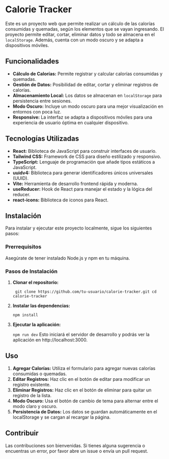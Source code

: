 # Calorie Tracker

Este es un proyecto web que permite realizar un cálculo de las calorías consumidas y quemadas, según los elementos que se vayan ingresando. El proyecto permite editar, cortar, eliminar datos y todo se almacena en el `localStorage`. Además, cuenta con un modo oscuro y se adapta a dispositivos móviles.

## Funcionalidades

- **Cálculo de Calorías:** Permite registrar y calcular calorías consumidas y quemadas.
- **Gestión de Datos:** Posibilidad de editar, cortar y eliminar registros de calorías.
- **Almacenamiento Local:** Los datos se almacenan en `localStorage` para persistencia entre sesiones.
- **Modo Oscuro:** Incluye un modo oscuro para una mejor visualización en entornos con poca luz.
- **Responsive:** La interfaz se adapta a dispositivos móviles para una experiencia de usuario óptima en cualquier dispositivo.

## Tecnologías Utilizadas

- **React:** Biblioteca de JavaScript para construir interfaces de usuario.
- **Tailwind CSS:** Framework de CSS para diseño estilizado y responsivo.
- **TypeScript:** Lenguaje de programación que añade tipos estáticos a JavaScript.
- **uuidv4:** Biblioteca para generar identificadores únicos universales (UUID).
- **Vite:** Herramienta de desarrollo frontend rápida y moderna.
- **useReducer:** Hook de React para manejar el estado y la lógica del reducer.
- **react-icons:** Biblioteca de iconos para React.

## Instalación

Para instalar y ejecutar este proyecto localmente, sigue los siguientes pasos:

### Prerrequisitos

Asegúrate de tener instalado Node.js y npm en tu máquina.

### Pasos de Instalación

1. **Clonar el repositorio:**

   ``
   git clone https://github.com/tu-usuario/calorie-tracker.git
   cd calorie-tracker``
   
2. **Instalar las dependencias:**

   ``
   npm install
   ``
   
3. **Ejecutar la aplicación:**

   ``
   npm run dev
 ``
Esto iniciará el servidor de desarrollo y podrás ver la aplicación en http://localhost:3000.

## Uso
1. **Agregar Calorías:** Utiliza el formulario para agregar nuevas calorías consumidas o quemadas.
2. **Editar Registros:** Haz clic en el botón de editar para modificar un registro existente.
3. **Eliminar Registros:** Haz clic en el botón de eliminar para quitar un registro de la lista.
4. **Modo Oscuro:** Usa el botón de cambio de tema para alternar entre el modo claro y oscuro.
5. **Persistencia de Datos:** Los datos se guardan automáticamente en el localStorage y se cargan al recargar la página.

## Contribuir
Las contribuciones son bienvenidas. Si tienes alguna sugerencia o encuentras un error, por favor abre un issue o envía un pull request.
